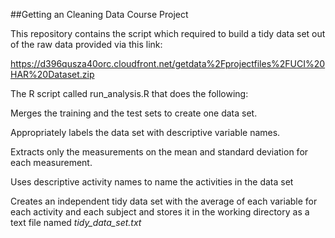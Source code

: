 ##Getting an Cleaning Data Course Project

This repository contains the script which required to build a tidy data set out of the raw data provided via this link:

https://d396qusza40orc.cloudfront.net/getdata%2Fprojectfiles%2FUCI%20HAR%20Dataset.zip

The R script called run_analysis.R that does the following:

Merges the training and the test sets to create one data set.

Appropriately labels the data set with descriptive variable names. 

Extracts only the measurements on the mean and standard deviation for each measurement. 

Uses descriptive activity names to name the activities in the data set

Creates an independent tidy data set with the average of each variable for each activity and each subject and stores it in the working directory as a text file named *tidy_data_set.txt*


